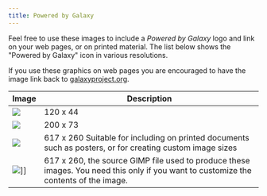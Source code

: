 ```yaml
---
title: Powered by Galaxy
---
```


Feel free to use these images to include a *Powered by Galaxy* logo and link on
your web pages, or on printed material. The list below shows the "Powered by
Galaxy" icon in various resolutions.

If you use these graphics on web pages you are encouraged to have the image link back
to [galaxyproject.org](http://galaxyproject.org/).


| Image | Description  |
| ---- | ------------ |
| ![](PoweredByGalaxy120.png) |  120 x 44  |
| ![](PoweredByGalaxy200.png) |  200 x 73  |
| ![](PoweredByGalaxy617.png) |  617 x 260 Suitable for including on printed documents such as posters, or for creating custom image sizes  |
| ![](PoweredByGalaxy.xcf)]]  |  617 x 260, the source GIMP file used to produce these images.  You need this only if you want to customize the contents of the image.  |
